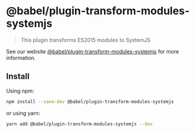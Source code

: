 # @babel/plugin-transform-modules-systemjs

> This plugin transforms ES2015 modules to SystemJS

See our
website [@babel/plugin-transform-modules-systemjs](https://babeljs.io/docs/en/babel-plugin-transform-modules-systemjs)
for more information.

## Install

Using npm:

```sh
npm install --save-dev @babel/plugin-transform-modules-systemjs
```

or using yarn:

```sh
yarn add @babel/plugin-transform-modules-systemjs --dev
```

